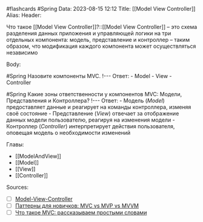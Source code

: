 #flashcards #Spring 
Data: 2023-08-15 12:12
Title: [[Model View Controller]]
Alias:
Header:

Что такое [[Model View Controller]]?::[[Model View Controller]] – это схема разделения данных приложения и управляющей логики на три отдельных компонента: модель, представление и контроллер – таким образом, что модификация каждого компонента может осуществляться независимо
<!--SR:!2023-10-31,5,330-->



Body:



#Spring 
Назовите компоненты MVC.
!---
Ответ:
	- Model
	- View
	- Controller
<!--SR:!2023-11-01,7,370-->



#Spring 
Какие зоны ответственности у компонентов MVC: Модели, Представления и Контроллера?
!---
Ответ:
	- Модель (_Model_) предоставляет данные и реагирует на команды контроллера, изменяя своё состояние
	- Представление (_View_) отвечает за отображение данных модели пользователю, реагируя на изменения модели
	- Контроллер (_Controller_) интерпретирует действия пользователя, оповещая модель о необходимости изменений
<!--SR:!2023-11-03,10,270-->




Главы:
- [[ModelAndView]]
- [[Model]]
- [[View]]
- [[Controller]]


Sources:
- [ ] [Model-View-Controller](https://ru.wikipedia.org/wiki/Model-View-Controller)
- [ ] [Паттерны для новичков: MVC vs MVP vs MVVM](https://habr.com/ru/articles/215605/)
- [ ] [Что такое MVC: рассказываем простыми словами](https://ru.hexlet.io/blog/posts/chto-takoe-mvc-rasskazyvaem-prostymi-slovami)
